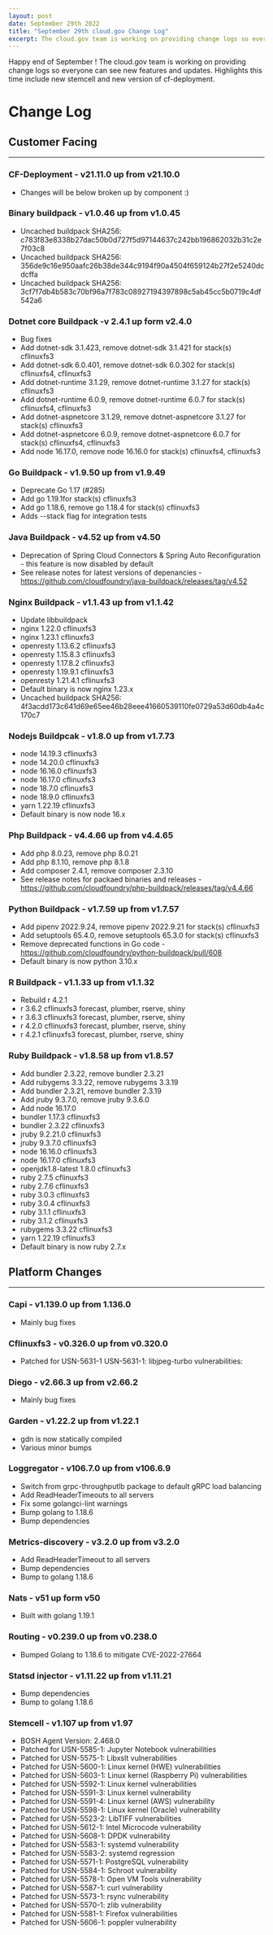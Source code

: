 ```yaml
---
layout: post
date: September 29th 2022
title: "September 29th cloud.gov Change Log"
excerpt: The cloud.gov team is working on providing change logs so everyone can see new features and updates.
---
```


Happy end of September ! The cloud.gov team is working on providing change logs so everyone can see new features and updates. Highlights this time include new stemcell and new version of cf-deployment.

# Change Log

## Customer Facing

---

### CF-Deployment - v21.11.0 up from v21.10.0

* Changes will be below broken up by component :)

### Binary buildpack - v1.0.46 up from v1.0.45

* Uncached buildpack SHA256: c783f83e8338b27dac50b0d727f5d97144637c242bb196862032b31c2e7f03c8
* Uncached buildpack SHA256: 356de9c16e950aafc26b38de344c9194f90a4504f659124b27f2e5240dcdcffa
* Uncached buildpack SHA256: 3cf7f7db4b583c70bf96a7f783c08927194397898c5ab45cc5b0719c4df542a6

### Dotnet core Buildpack -v 2.4.1 up form v2.4.0

* Bug fixes
* Add dotnet-sdk 3.1.423, remove dotnet-sdk 3.1.421 for stack(s) cflinuxfs3
* Add dotnet-sdk 6.0.401, remove dotnet-sdk 6.0.302 for stack(s) cflinuxfs4, cflinuxfs3
* Add dotnet-runtime 3.1.29, remove dotnet-runtime 3.1.27 for stack(s) cflinuxfs3
* Add dotnet-runtime 6.0.9, remove dotnet-runtime 6.0.7 for stack(s) cflinuxfs4, cflinuxfs3
* Add dotnet-aspnetcore 3.1.29, remove dotnet-aspnetcore 3.1.27 for stack(s) cflinuxfs3
* Add dotnet-aspnetcore 6.0.9, remove dotnet-aspnetcore 6.0.7 for stack(s) cflinuxfs4, cflinuxfs3
* Add node 16.17.0, remove node 16.16.0 for stack(s) cflinuxfs4, cflinuxfs3

### Go Buildpack - v1.9.50 up from v1.9.49

* Deprecate Go 1.17 (#285)
* Add go 1.19.1for stack(s) cflinuxfs3
* Add go 1.18.6, remove go 1.18.4 for stack(s) cflinuxfs3
* Adds --stack flag for integration tests

### Java Buildpack - v4.52 up from v4.50

* Deprecation of Spring Cloud Connectors & Spring Auto Reconfiguration - this feature is now disabled by default
* See release notes for latest versions of depenancies - https://github.com/cloudfoundry/java-buildpack/releases/tag/v4.52

### Nginx Buildpack - v1.1.43 up from v1.1.42

* Update libbuildpack
* nginx	1.22.0	cflinuxfs3
* nginx	1.23.1	cflinuxfs3
* openresty	1.13.6.2	cflinuxfs3
* openresty	1.15.8.3	cflinuxfs3
* openresty	1.17.8.2	cflinuxfs3
* openresty	1.19.9.1	cflinuxfs3
* openresty	1.21.4.1	cflinuxfs3
* Default binary is now nginx 1.23.x
* Uncached buildpack SHA256: 4f3acdd173c641d69e65ee46b28eee41660539110fe0729a53d60db4a4c170c7

### Nodejs Buildpcak - v1.8.0 up from v1.7.73

* node	14.19.3	cflinuxfs3
* node	14.20.0	cflinuxfs3
* node	16.16.0	cflinuxfs3
* node	16.17.0	cflinuxfs3
* node	18.7.0	cflinuxfs3
* node	18.9.0	cflinuxfs3
* yarn	1.22.19	cflinuxfs3
* Default binary is now node 16.x

### Php Buildpack - v4.4.66 up from v4.4.65

* Add php 8.0.23, remove php 8.0.21
* Add php 8.1.10, remove php 8.1.8
* Add composer 2.4.1, remove composer 2.3.10
* See release notes for packaed binaries and releases - https://github.com/cloudfoundry/php-buildpack/releases/tag/v4.4.66

### Python Buildpack - v1.7.59 up from v1.7.57

* Add pipenv 2022.9.24, remove pipenv 2022.9.21 for stack(s) cflinuxfs3
* Add setuptools 65.4.0, remove setuptools 65.3.0 for stack(s) cflinuxfs3
* Remove deprecated functions in Go code - https://github.com/cloudfoundry/python-buildpack/pull/608
* Default binary is now python 3.10.x

### R Buildpack - v1.1.33 up from v1.1.32

* Rebuild r 4.2.1
* r	3.6.2	cflinuxfs3	forecast, plumber, rserve, shiny
* r	3.6.3	cflinuxfs3	forecast, plumber, rserve, shiny
* r	4.2.0	cflinuxfs3	forecast, plumber, rserve, shiny
* r	4.2.1	cflinuxfs3	forecast, plumber, rserve, shiny

### Ruby Buildpack - v1.8.58 up from v1.8.57

* Add bundler 2.3.22, remove bundler 2.3.21
* Add rubygems 3.3.22, remove rubygems 3.3.19
* Add bundler 2.3.21, remove bundler 2.3.19
* Add jruby 9.3.7.0, remove jruby 9.3.6.0
* Add node 16.17.0
* bundler	1.17.3	cflinuxfs3
* bundler	2.3.22	cflinuxfs3
* jruby	9.2.21.0	cflinuxfs3
* jruby	9.3.7.0	cflinuxfs3
* node	16.16.0	cflinuxfs3
* node	16.17.0	cflinuxfs3
* openjdk1.8-latest	1.8.0	cflinuxfs3
* ruby	2.7.5	cflinuxfs3
* ruby	2.7.6	cflinuxfs3
* ruby	3.0.3	cflinuxfs3
* ruby	3.0.4	cflinuxfs3
* ruby	3.1.1	cflinuxfs3
* ruby	3.1.2	cflinuxfs3
* rubygems	3.3.22	cflinuxfs3
* yarn	1.22.19	cflinuxfs3
* Default binary is now ruby 2.7.x

## Platform Changes

---

### Capi - v1.139.0 up from 1.136.0

* Mainly bug fixes

### Cflinuxfs3 - v0.326.0 up from v0.320.0

* Patched for USN-5631-1 USN-5631-1: libjpeg-turbo vulnerabilities:

### Diego - v2.66.3 up from v2.66.2

* Mainly bug fixes

### Garden - v1.22.2 up from v1.22.1

* gdn is now statically compiled
* Various minor bumps

### Loggregator - v106.7.0 up from v106.6.9

* Switch from grpc-throughputlb package to default gRPC load balancing
* Add ReadHeaderTimeouts to all servers
* Fix some golangci-lint warnings
* Bump golang to 1.18.6
* Bump dependencies

### Metrics-discovery - v3.2.0 up from v3.2.0

* Add ReadHeaderTimeout to all servers 
* Bump dependencies
* Bump to golang 1.18.6

### Nats - v51 up form v50

* Built with golang 1.19.1

### Routing - v0.239.0 up from v0.238.0

* Bumped Golang to 1.18.6 to mitigate CVE-2022-27664

### Statsd injector - v1.11.22 up from v1.11.21

* Bump dependencies
* Bump to golang 1.18.6

### Stemcell - v1.107 up from v1.97

* BOSH Agent Version: 2.468.0
* Patched for USN-5585-1: Jupyter Notebook vulnerabilities
* Patched for USN-5575-1: Libxslt vulnerabilities
* Patched for USN-5600-1: Linux kernel (HWE) vulnerabilities
* Patched for USN-5603-1: Linux kernel (Raspberry Pi) vulnerabilities
* Patched for USN-5592-1: Linux kernel vulnerabilities
* Patched for USN-5591-3: Linux kernel vulnerability
* Patched for USN-5591-4: Linux kernel (AWS) vulnerability
* Patched for USN-5598-1: Linux kernel (Oracle) vulnerability
* Patched for USN-5523-2: LibTIFF vulnerabilities
* Patched for USN-5612-1: Intel Microcode vulnerability
* Patched for USN-5608-1: DPDK vulnerability
* Patched for USN-5583-1: systemd vulnerability
* Patched for USN-5583-2: systemd regression
* Patched for USN-5571-1: PostgreSQL vulnerability
* Patched for USN-5584-1: Schroot vulnerability
* Patched for USN-5578-1: Open VM Tools vulnerability
* Patched for USN-5587-1: curl vulnerability
* Patched for USN-5573-1: rsync vulnerability
* Patched for USN-5570-1: zlib vulnerability
* Patched for USN-5581-1: Firefox vulnerabilities
* Patched for USN-5606-1: poppler vulnerability
